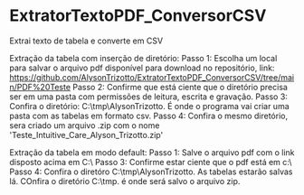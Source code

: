# ExtratorTextoPDF_ConversorCSV
 Extrai texto de tabela e converte em CSV

Extração da tabela com inserção de diretório:
Passo 1: Escolha um local para salvar o arquivo pdf disponível para download no repositório, link: https://github.com/AlysonTrizotto/ExtratorTextoPDF_ConversorCSV/tree/main/PDF%20Teste
Passo 2: Confirme que está ciente que o diretório precisa ser em uma pasta com permissões de leitura, escrita e gravação.
Passo 3: Confira o diretório: C:\\tmp\\AlysonTrizotto. É onde o programa vai criar uma pasta com as tabelas em formato csv.
Passo 4: Confira o mesmo diretório, sera criado um arquivo .zip com o nome 'Teste_Intuitive_Care_Alyson_Trizotto.zip'

Extração da tabela em modo default:
Passo 1: Salve o arquivo pdf com o link disposto acima em C:\\
Passo 3: Confirme estar ciente que o pdf está em c:\\
Passo 4: Confira o diretóro C:\\tmp\\AlysonTrizotto. As tabelas estarão salvas lá. COnfira o diretório C:\\tmp. é onde será salvo o arquivo zip.